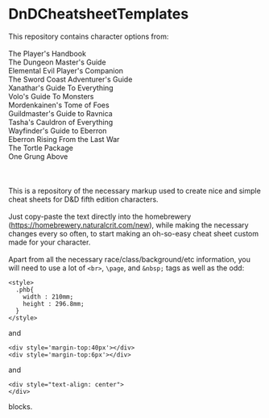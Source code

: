 # DnDCheatsheetTemplates

This repository contains character options from:
\
\
The Player's Handbook\
The Dungeon Master's Guide\
Elemental Evil Player's Companion\
The Sword Coast Adventurer's Guide\
Xanathar's Guide To Everything\
Volo's Guide To Monsters\
Mordenkainen's Tome of Foes\
Guildmaster's Guide to Ravnica\
Tasha's Cauldron of Everything\
Wayfinder's Guide to Eberron\
Eberron Rising From the Last War\
The Tortle Package\
One Grung Above\
\
\
\
This is a repository of the necessary markup used to create nice and simple cheat sheets for D&D fifth edition characters.
\
\
Just copy-paste the text directly into the homebrewery (https://homebrewery.naturalcrit.com/new),
while making the necessary changes every so often,
to start making an oh-so-easy cheat sheet custom made for your character.
\
\
Apart from all the necessary race/class/background/etc information, you will need to use a lot of ```<br>```, ```\page```, and ```&nbsp;``` tags
as well as the odd:


```
<style>
  .phb{
    width : 210mm;
    height : 296.8mm;
  }
</style>
```
and
```
<div style='margin-top:40px'></div>
<div style='margin-top:6px'></div>
```
and
```
<div style="text-align: center">
</div>
```
blocks.
